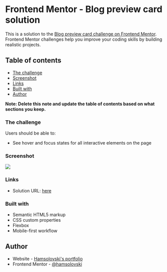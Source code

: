 # Frontend Mentor - Blog preview card solution

This is a solution to the [Blog preview card challenge on Frontend Mentor](https://www.frontendmentor.io/challenges/blog-preview-card-ckPaj01IcS). Frontend Mentor challenges help you improve your coding skills by building realistic projects. 

## Table of contents

  - [The challenge](#the-challenge)
  - [Screenshot](#screenshot)
  - [Links](#links)
  - [Built with](#built-with)
  - [Author](#author)

**Note: Delete this note and update the table of contents based on what sections you keep.**


### The challenge

Users should be able to:

- See hover and focus states for all interactive elements on the page

### Screenshot

![](./screenshot.jpg)

### Links

- Solution URL: [here](https://hamsolovski.github.io/web-design-practice/blog-preview-card-main/index.html)

### Built with

- Semantic HTML5 markup
- CSS custom properties
- Flexbox
- Mobile-first workflow

## Author

- Website - [Hamsolovski's portfolio](https://github.com/Hamsolovski)
- Frontend Mentor - [@hamsolovski](https://www.frontendmentor.io/profile/Hamsolovski)
